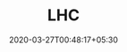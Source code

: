 ---
title: "LHC"
image: /images/clients/logo-lhc.png
tags: ["clients"]
date: 2020-03-27T00:48:17+05:30
draft: false
---